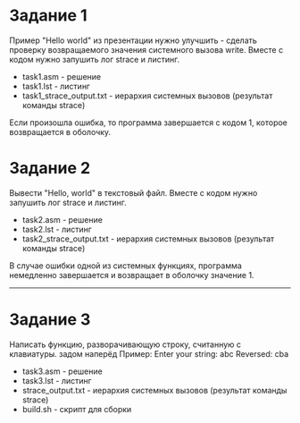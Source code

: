 # Задание 1

Пример "Hello world" из презентации нужно улучшить - сделать проверку возвращаемого значения системного вызова write. Вместе с кодом нужно запушить лог strace и листинг.

- task1.asm - решение
- task1.lst - листинг
- task1_strace_output.txt - иерархия системных вызовов (результат команды strace)

Если произошла ошибка, то программа завершается с кодом 1, которое возвращается в оболочку.

# Задание 2

Вывести "Hello, world" в текстовый файл. Вместе с кодом нужно запушить лог strace и листинг.

- task2.asm - решение
- task2.lst - листинг
- task2_strace_output.txt - иерархия системных вызовов (результат команды strace)

В случае ошибки одной из системных функциях, программа немедленно завершается и возвращает в оболочку значение 1.

---

# Задание 3

Написать функцию, разворачивающую строку, считанную с клавиатуры. задом наперёд 
Пример: 
Enter your string: abc
Reversed: cba

- task3.asm - решение
- task3.lst - листинг
- strace_output.txt - иерархия системных вызовов (результат команды strace)
- build.sh - скрипт для сборки
